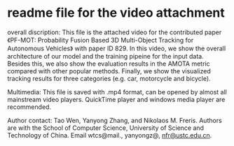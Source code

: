 # readme file for the video attachment
overall discription:
  This file is the attached video for the contributed paper 《PF-MOT: Probability Fusion Based 3D Multi-Object Tracking for Autonomous Vehicles》 with paper ID 829. In this video, we show the overall architecture of our model and the training pipeine for the input data. Besides this, we also show the evaluation results in the AMOTA metric compared with other popular methods. Finally, we show the visualized tracking results for three categories (e.g. car, motorcycle and bicycle).
  
Multimedia:
  This file is saved with .mp4 format, can be opened by almost all mainstream video players. QuickTime player and windows media player are recommended.
  
Author contact:
  Tao Wen, Yanyong Zhang, and Nikolaos M. Freris.
  Authors are with the School of Computer Science, University of Science and Technology of China. 
  Email wtcs@mail., yanyongz@, nfr@ustc.edu.cn.
